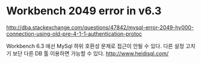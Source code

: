 # Workbench 2049 error in v6.3

http://dba.stackexchange.com/questions/47842/mysql-error-2049-hy000-connection-using-old-pre-4-1-1-authentication-protoc

Workbench 6.3 에선 MySql 하위 호환성 문제로 접근이 안될 수 있다. 다른 설정 고치기 보단 다른 DB 툴 이용하면 가능할 수 있다. http://www.heidisql.com/
